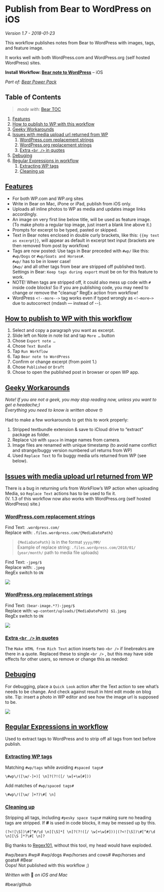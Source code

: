 # Publish from Bear to WordPress on iOS
*Version 1.7 - 2018-01-23*

This workflow 	publishes notes from Bear to WordPress with images, tags, and feature image.

It works well with both WordPress.com and WordPress.org (self hosted WordPress) sites.

**Install Workflow:  [Bear note to WordPress](https://workflow.is/workflows/c9ece7c8e2e64d4599c74ed6824f54b4)** – iOS

*Part of: [Bear Power Pack](https://github.com/rovest/Bear-Power-Pack/blob/master/README.md)*

<!--TOC-->
<a id="toc-top"></a>
## Table of Contents
> *made with:* [Bear TOC](https://github.com/rovest/Bear-Power-Pack/blob/master/Bear%20TOC.md)  

1. [Features ](#toc-1)
2. [How to publish to WP with this workflow](#toc-2)
3. [Geeky Workarounds](#toc-3)
4. [Issues with media upload url returned from WP](#toc-4)
	1. [WordPress.com replacement strings](#toc-5)
	2. [WordPress.org replacement strings](#toc-6)
	3. [Extra `<br />` in quotes](#toc-7)
5. [Debuging](#toc-8)
6. [Regular Expressions in workflow](#toc-9)
	1. [Extracting WP tags](#toc-10)
	2. [Cleaning up](#toc-11)
<!--/TOC-->

<a id="toc-1"></a>
## [Features ](#toc-top)
- For both WP.com and WP.org sites
- Write in Bear on Mac, iPone or iPad, publish from iOS only.
- Uploads all inline photos to WP as media and updates image links accordingly.
- An image on very first line below title, will be used as feature image.  
(To make photo a regular top image, just insert a blank line above it.)
- Prompts for excerpt to be typed, pasted or skipped. 
- Text in Bear notes enclosed in double curly brackets, like this: `{{my text as excerpt}}`, will appear as default in excerpt text input (brackets are then removed from post by workflow)
- Tags are now posted: Use tags in Bear preceded with `#wp/` like this: `#wp/Dogs` or `#wp/Goats and Horses#`.  
`#wp/` has to be in lower case!  
(`#wp/` and all other tags from bear are stripped off published text).  
Settings in Bear: `Keep tags during export` must be on for this feature to work.
- NOTE! When tags are stripped off, it could also mess up code with `#` inside code blocks! So if you are publishing code, you may need to change or remove the "cleanup" RegEx action from workflow!
- WordPress `<!--more-->` tag works even if typed wrongly as `<!—more—>` due to autocorrect (mdash — instead of --).

<a id="toc-2"></a>
## [How to publish to WP with this workflow](#toc-top)
1. Select and copy a paragraph you want as excerpt.
2. Slide left on Note in note list and tap `More …` button
3. Chose `Export note …`  
4. Chose `Text Bundle`
5. Tap `Run Workflow`  
6. Tap `Bear note to WordPress` 
7. Confirm or change excerpt (from point 1.)
8. Chose `Published` or `Draft` 
9. Chose to open the published post in browser or open WP app.

<a id="toc-3"></a>
## [Geeky Workarounds](#toc-top)
*Note! If you are not a geek, you may stop reading now, unless you want to get a headache;)  
Everything you need to know is written above* 🤓

Had to make a few workarounds to get this to work properly:

1. Stripped textbundle extension & save to iCloud drive to “extract” package as folder.
2. Replace `%20` with `space` in image names from camera.
3. Image files are renamed with unique timestamp (to avoid name conflict and strange/buggy version numbered url returns from WP)
4. Used `Replace Text` to fix buggy media urls returned from WP (see below).

<a id="toc-4"></a>
## [Issues with media upload url returned from WP](#toc-top)
There is a bug in returning urls from WorkFlow’s WP action when uploading Media, so `Replace Text` actions has to be used to fix it.   
(V. 1.3 of this workflow now also works with WordPress.org (self hosted WordPress) site.)

<a id="toc-5"></a>
### [WordPress.com replacement strings](#toc-top)
Find Text: `.wordpress.com/`   
Replace with: `.files.wordpress.com/{MediaDatePath}￼`  

> `{MediaDatePath}` is in the format `yyyy/MM/`      
Example of replace string: `.files.wordpress.com/2018/01/`  
(`year/month/` path to media file uploads)

Find Text: `-jpeg/$`   
Replace with: `.jpeg￼`  
RegEx switch to `ON`

![](images/2D4B9F7A-CF6B-4367-9122-61EF40211DED.jpg)

<a id="toc-6"></a>
### [WordPress.org replacement strings](#toc-top)
Find Text: `(bear-image.*?)-jpeg/$`   
Replace with: `wp-content/uploads/{MediaDatePath}￼$1.jpeg`  
RegEx switch to `ON`

![](images/10BE512F-718A-490B-AECF-D3D26661D8BF.jpg)

<a id="toc-7"></a>
### [Extra `<br />` in quotes](#toc-top)
The `Make HTML from Rich Text` action inserts two  `<br />`  if linebreakrs are there in a quote. Replaced these to single  `<br />` , but this may have side effects for other users, so remove or change this as needed:

<a id="toc-8"></a>
## [Debuging](#toc-top)
For debugging, place a `Quick Look` action after the Text action to see what’s needs to be change. And check against result in html edit mode on blog site. Tip: insert a photo in WP editor and see how the image url is supposed to be.

![](images/10BE512F-718A-490B-AECF-D3D26661D8BF%201.jpg)

<a id="toc-9"></a>
## [Regular Expressions in workflow](#toc-top)
Used to extract tags to WordPress and to strip off all tags from text before publish.

<a id="toc-10"></a>
### [Extracting WP tags](#toc-top)
Matching `#wp/tags` while avoiding `#spaced tags#`  
```
\#wp\/([\w/-]+)[ \n]?(?!([/ \w]+\w[#]))
```

Add matches of `#wp/spaced tags#`  
```
\#wp\/([\w/ ]+?)\#[ \n]
```

<a id="toc-11"></a>
### [Cleaning up](#toc-top)
Stripping all tags, including `#pesky space tags#` making sure no heading tags are stripped. If **#** is used in code blocks, it may be messed up by this.  

```
(?<![\S])\#[^#/\d \n][\S]*[ \n]?(?!([/ \w]+\w[#]))|(?<![\S])\#[^#/\d \n][\S ]*?\#[ \n]?
```

Big thanks to [Regex101](https://regex101.com/), without this tool, my head would have exploded.

#wp/bears #wp# #wp/dogs #wp/horses and cows# #wp/horses and goats# #Bear  
Oops! Not published with this workflow ;)

*Written with* 🐻 *on iOS and Mac*

#bear/github

